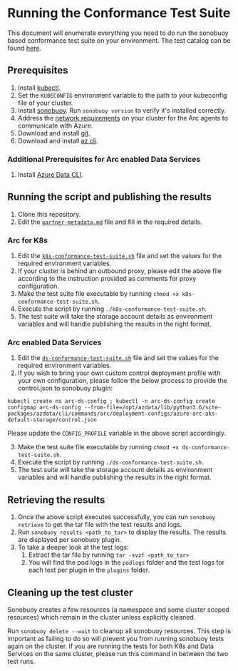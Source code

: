 # Running the Conformance Test Suite

This document will enumerate everything you need to do run the sonobuoy based conformance test suite on your environment. The test catalog can be found [here](catalog.md).

## Prerequisites

1. Install [kubectl](https://kubernetes.io/docs/tasks/tools/#kubectl).
1. Set the `KUBECONFIG` environment variable to the path to your kubeconfig file of your cluster.
2. Install [sonobuoy](https://github.com/vmware-tanzu/sonobuoy#installation). Run `sonobuoy version` to verify it's installed correctly.
3. Address the [network requirements](https://docs.microsoft.com/en-us/azure/azure-arc/kubernetes/quickstart-connect-cluster#meet-network-requirements) on your cluster for the Arc agents to communicate with Azure.
4. Download and install [git](https://git-scm.com/downloads).
5. Download and install [az cli](https://docs.microsoft.com/en-us/cli/azure/install-azure-cli).

### Additional Prerequisites for Arc enabled Data Services

1. Install [Azure Data CLI](https://docs.microsoft.com/en-us/sql/azdata/install/deploy-install-azdata?view=sql-server-ver15).

## Running the script and publishing the results

1. Clone this repository.
2. Edit the [`partner-metadata.md`](partner-metadata.md) file and fill in the required details.

### Arc for K8s
1. Edit the [`k8s-conformance-test-suite.sh`](k8s-conformance-test-suite.sh) file and set the values for the required environment variables.
2. If your cluster is behind an outbound proxy, please edit the above file according to the instruction provided as comments for proxy configuration.
3. Make the test suite file executable by running `chmod +x k8s-conformance-test-suite.sh`.
4. Execute the script by running `./k8s-conformance-test-suite.sh`.
5. The test suite will take the storage account details as environment variables and will handle publishing the results in the right format.

### Arc enabled Data Services
1. Edit the [`ds-conformance-test-suite.sh`](ds-conformance-test-suite.sh) file and set the values for the required environment variables.
2. If you wish to bring your own custom control deployment profile with your own configuration, please follow the below process to provide the control.json to sonobuoy plugin:
```
kubectl create ns arc-ds-config ; kubectl -n arc-ds-config create configmap arc-ds-config --from-file=/opt/azdata/lib/python3.6/site-packages/azdata/cli/commands/arc/deployment-configs/azure-arc-aks-default-storage/control.json
```
Please update the `CONFIG_PROFILE` variable in the above script accordingly.

3. Make the test suite file executable by running `chmod +x ds-conformance-test-suite.sh`.
4. Execute the script by running `./ds-conformance-test-suite.sh`.
5. The test suite will take the storage account details as environment variables and will handle publishing the results in the right format.

## Retrieving the results

1. Once the above script executes successfully, you can run `sonobuoy retrieve` to get the tar file with the test results and logs.
2. Run `sonobuoy results <path_to_tar>` to display the results. The results are displayed per sonobuoy plugin.
3. To take a deeper look at the test logs:
    1. Extract the tar file by running `tar -xvzf <path_to_tar>`
    2. You will find the pod logs in the `podlogs` folder and the test logs for each test per plugin in the `plugins` folder.

## Cleaning up the test cluster

Sonobuoy creates a few resources (a namespace and some cluster scoped resources) which remain in the cluster unless explicitly cleaned.

Run `sonobuoy delete --wait` to cleanup all sonobuoy resources. This step is important as failing to do so will prevent you from running sonobuoy tests again on the cluster. If you are running the tests for both K8s and Data Services on the same cluster, please run this command in between the two test runs.